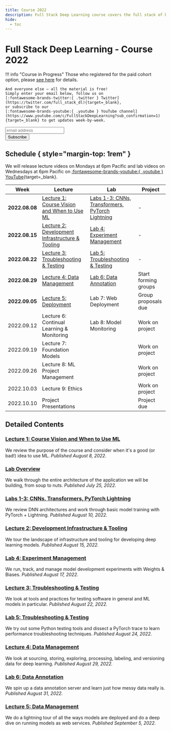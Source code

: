 ```yaml
---
title: Course 2022
description: Full Stack Deep Learning course covers the full stack of building ML-powered products.
hide:
  - toc
---
```


# Full Stack Deep Learning - Course 2022

!!! info "Course in Progress"
    Those who registered for the paid cohort option, please [see here](cohort) for details.

    And everyone else – all the material is free!
    Simply enter your email below, follow us on
    [:fontawesome-brands-twitter:{ .twitter } Twitter](https://twitter.com/full_stack_dl){target=_blank},
    or subscribe to our
    [:fontawesome-brands-youtube:{ .youtube } YouTube channel](https://www.youtube.com/c/FullStackDeepLearning?sub_confirmation=1){target=_blank} to get updates week-by-week.

<!-- Begin Mailchimp Signup Form -->
<link href="//cdn-images.mailchimp.com/embedcode/horizontal-slim-10_7.css" rel="stylesheet" type="text/css">
<div id="mc_embed_signup">
<form action="https://fullstackdeeplearning.us18.list-manage.com/subscribe/post?u=68cabce2e74766ca3d2c089d6&amp;id=79e6eb0052" method="post" id="mc-embedded-subscribe-form" name="mc-embedded-subscribe-form" class="validate" target="_blank" novalidate>
    <div id="mc_embed_signup_scroll">
    <input type="email" value="" name="EMAIL" class="email" id="mce-EMAIL" placeholder="email address" required>
    <!-- real people should not fill this in and expect good things - do not remove this or risk form bot signups-->
    <div style="position: absolute; left: -5000px;" aria-hidden="true"><input type="text" name="b_68cabce2e74766ca3d2c089d6_79e6eb0052" tabindex="-1" value=""></div>
    <div class="clear"><input type="submit" value="Subscribe" name="subscribe" id="mc-embedded-subscribe" class="button"></div>
    </div>
</form>
</div>
<!--End Mailchimp Signup Form -->

## Schedule { style="margin-top: 1rem" }

We will release lecture videos on Mondays at 6pm Pacific and lab videos on Wednesdays at 6pm Pacific on
<span class="whitespace-nowrap">[:fontawesome-brands-youtube:{ .youtube } YouTube](https://www.youtube.com/c/FullStackDeepLearning){target=_blank}</span>.

| Week           | Lecture                                                 | Lab                                                        | Project              |
| -------------- | ------------------------------------------------------- | ---------------------------------------------------------- | -------------------- |
| **2022.08.08** | [Lecture 1: Course Vision and When to Use ML][lec1]     | [Labs 1-3: CNNs, Transformers, PyTorch Lightning][labs1-3] | -                    |
| **2022.08.15** | [Lecture 2: Development Infrastructure & Tooling][lec2] | [Lab 4: Experiment Management][lab4]                       | -                    |
| **2022.08.22** | [Lecture 3: Troubleshooting & Testing][lec3]            | [Lab 5: Troubleshooting & Testing][lab5]                   | -                    |
| **2022.08.29** | [Lecture 4: Data Management][lec4]                      | [Lab 6: Data Annotation][lab6]                             | Start forming groups |
| **2022.09.05** | [Lecture 5: Deployment][lec5]                           | Lab 7: Web Deployment                                      | Group proposals due  |
| 2022.09.12     | Lecture 6: Continual Learning & Monitoring              | Lab 8: Model Monitoring                                    | Work on project      |
| 2022.09.19     | Lecture 7: Foundation Models                            |                                                            | Work on project      |
| 2022.09.26     | Lecture 8: ML Project Management                        |                                                            | Work on project      |
| 2022.10.03     | Lecture 9: Ethics                                       |                                                            | Work on project      |
| 2022.10.10     | Project Presentations                                   |                                                            | Project due          |

## Detailed Contents

### [Lecture 1: Course Vision and When to Use ML][lec1]
We review the purpose of the course and consider when it's a good (or bad!) idea to use ML.
*Published August 8, 2022.*

### [Lab Overview][lab0]
We walk through the entire architecture of the application we will be building, from soup to nuts.
*Published July 25, 2022.*

### [Labs 1-3: CNNs, Transformers, PyTorch Lightning][labs1-3]
We review DNN architectures and work through basic model training with PyTorch + Lightning.
*Published August 10, 2022.*

### [Lecture 2: Development Infrastructure & Tooling][lec2]
We tour the landscape of infrastructure and tooling for developing deep learning models.
*Published August 15, 2022.*

### [Lab 4: Experiment Management][lab4]
We run, track, and manage model development experiments with Weights & Biases.
*Published August 17, 2022.*

### [Lecture 3: Troubleshooting & Testing][lec3]
We look at tools and practices for testing software in general
and ML models in particular.
*Published August 22, 2022.*

### [Lab 5: Troubleshooting & Testing][lab5]
We try out some Python testing tools and dissect a PyTorch trace to
learn performance troubleshooting techniques.
*Published August 24, 2022.*

### [Lecture 4: Data Management][lec4]
We look at sourcing, storing, exploring, processing, labeling, and versioning data for deep learning.
*Published August 29, 2022.*

### [Lab 6: Data Annotation][lab6]
We spin up a data annotation server and learn
just how messy data really is.
*Published August 31, 2022.*

### [Lecture 5: Data Management][lec5]
We do a lightning tour of all the ways models are deployed
and do a deep dive on running models as web services.
*Published September 5, 2022.*

[lab0]: lab-0-overview/index.md
[lec1]: lecture-1-course-vision-and-when-to-use-ml/index.md
[labs1-3]: labs-1-3-cnns-transformers-pytorch-lightning/index.md
[lec2]: lecture-2-development-infrastructure-and-tooling/index.md
[lab4]: lab-4-experiment-management/index.md
[lec3]: lecture-3-troubleshooting-and-testing/index.md
[lab5]: lab-5-troubleshooting-and-testing/index.md
[lec4]: lecture-4-data-management/index.md
[lab6]: lab-6-data-annotation/index.md
[lec5]: lecture-5-deployment/index.md
